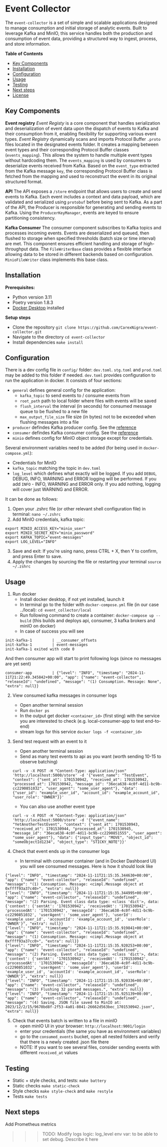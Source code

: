 # Event Collector  

The `event-collector` is a set of simple and scalable applications designed to manage consumption and initial storage of analytic events. Built to leverage Kafka and MinIO, this service handles both the production and consumption of event data, providing a structured way to ingest, process, and store information. 

**Table of Contents**
- [Key Components](#key-components)
- [Installation](#installation)
- [Configuration](#configuration)
- [Usage](#usage)
- [Testing](#testing)
- [Next steps](#next-steps)
- [License](#license)


## Key Components
**Event registry**
*Event Registy* is a core component that handles serialization and deserialization of event data upon the dispatch of events to Kafka and their consumption from it, enabling flexibility for supporting various event types. *Event Registry* dynamically scans and imports Protocol Buffer `.proto` files located in the designated events folder. It creates a mapping between event types and their corresponding Protocol Buffer classes (`events_mapping`). This allows the system to handle multiple event types without hardcoding them. The `events_mapping` is used by consumers to deserialize events received from Kafka. Based on the `event_type` extracted from the Kafka message `key`, the corresponding Protocol Buffer class is fetched from the mapping and used to reconstruct the event in its original structured format.

**API**
The API exposes a `/store` endpoint that allows users to create and send events to Kafka. Each event includes a context and data payload, which are validated and serialized using `protobuf` before being sent to Kafka. As a part of the API, the Producer is responsible for generating and sending events to Kafka. Using the `ProducerKeyManager`, events are keyed to ensure partitioning consistency.

**Kafka Consumer** 
The consumer component subscribes to Kafka topics and processes incoming events. Events are deserialized and queued, then flushed to storage when specified thresholds (batch size or time interval) are met. This component ensures efficient handling and storage of high-throughput data. The `FileWriterBase` class provides a flexible interface allowing data to be stored in different backends based on configuration. `MinioFileWriter` class implements this base class.


## Installation
**Prerequisites:** 
* Python version 3.11
* Poetry version 1.8.3
* [Docker Desktop](https://docs.docker.com/desktop/) installed

**Setup steps**
* Clone the repository `git clone https://github.com/CarexNigra/event-collector.git`
* Navigate to the directory `cd event-collector`
* Install dependencies `make install`


## Configuration
There is a dev config file in `config/` folder: `dev.toml`. `stg.toml` and `prod.toml` may be added to this folder if needed. `dev.toml` provides configuration to run the application in docker. It consists of four sections:
* `general` defines general config for the application: 
    * `kafka_topic` to send events to / consume events from
    * `root_path` path to local folder where files with events will be saved 
    * `flush_interval` the interval (in seconds) for consumed message queue to be flushed to a new file
    * `max_output_file_size` file size (in bytes) not to be exceeded when flushing messages into a file
* `producer` defindes Kafka producer config. See the [reference](https://docs.confluent.io/platform/current/installation/configuration/producer-configs.html)
* `consumer` defindes Kafka consumer config. See the [reference](https://docs.confluent.io/platform/current/installation/configuration/consumer-configs.html)
* `minio` defines config for MinIO object storage except for credentials. 

Several environment variables need to be added (for being used in `docker-compose.yml`):
* Credentials for MinIO 
* `kafka_topic` matching the topic in `dev.toml` 
* `log_level` which defines what exactly will be logged. If you add `DEBUG`, DEBUG, INFO, WARNING and ERROR logging will be performed. If you add `INFO` - INFO, WARNING and ERROR only. If you add nothing, logging will cover just WARNING and ERROR.

It can be done as follows:
1. Open your .zshrc file (or other relevant shell configuration file) in terminal: `nano ~/.zshrc` 
2. Add MinIO credentials, kafka topic:
```
export MINIO_ACCESS_KEY="minio_user"
export MINIO_SECRET_KEY="minio_password"
export KAFKA_TOPIC="event-messages"
export LOG_LEVEL="INFO"
```
3. Save and exit: If you're using nano, press CTRL + X, then Y to confirm, and press Enter to save.
4. Apply the changes by sourcing the file or restarting your terminal `source ~/.zshrc`


## Usage
1. Run docker
    * Install docker desktop, if not yet installed, launch it
    * In terminal go to the folder with `docker-compose.yml` file (in our case ../local): `cd event_collector/local`
    * Run following command to create a container: `docker-compose up --build` (this builds and deploys api, consumer, 3 kafka brokers and minIO on docker)
    * In case of success you will see
```
init-kafka-1         | __consumer_offsets
init-kafka-1         | event-messages
init-kafka-1 exited with code 0
```
And then consumer app will start to print following logs (since no messages are yet sent) 
```
consumer-app         | {"level": "INFO", "timestamp": "2024-11-11T21:22:49.345842+00:00", "app": {"name": "event-collector", "releaseId": "undefined", "message": "(1) Consumption. Message: None", "extra": null}}
```

2. View consumed kafka messages in consumer logs
    * Open another terminal session
    * Run `docker ps`
    * In the output get docker `<container_id>` (first sting) with the service you are interested to check (e.g. local-consumer-app to test end-to-end)
    * stream logs for this service `docker logs -f <container_id>`

3. Send test request with an event to it
    * Open another terminal session
    * Send as many test events to api as you want (worth sending 10-15 to observe batching)
    ```shell
    curl -v -X POST -H "Content-Type: application/json" 'http://localhost:5000/store' -d '{"event_name": "TestEvent", "context": {"sent_at": 1701530942, "received_at": 1701530942, "processed_at": 1701530942, "message_id": "36eca638-4c0f-4d11-bc9b-cc2290851032", "user_agent": "some_user_agent"}, "data": {"user_id": "example_user_id", "account_id": "example_account_id", "user_role": "OWNER"}}'
    ```
    * You can also use another event type
    ```shell
    curl -v -X POST -H "Content-Type: application/json" 'http://localhost:5000/store' -d '{"event_name": "YetAnotherTestEvent", "context": {"sent_at": 1701530943, "received_at": 1701530944, "processed_at": 1701530945, "message_id": "36eca638-4c0f-4d11-bc9b-cc2290851555", "user_agent": "some_user_agent"}, "data": {"input_type": "MOVE", "object_id": "someObjectId1234", "object_type": "STICKY_NOTE"}}'
    ```

4. Check that event ends up in the consumer logs
    * In terminal with consumer container (and in Docker Dashboard UI) you will see consumed messages. Here is how it should look like
```
{"level": "INFO", "timestamp": "2024-11-11T21:15:35.344630+00:00", "app": {"name": "event-collector", "releaseId": "undefined", "message": "(1) Consumption. Message: <cimpl.Message object at 0xffff93a37c40>", "extra": null}}
{"level": "INFO", "timestamp": "2024-11-11T21:15:35.344995+00:00", "app": {"name": "event-collector", "releaseId": "undefined", "message": "(2) Parsing. Event class data type: <class 'dict'>, data: {'context': {'sentAt': '1701530942', 'receivedAt': '1701530942', 'processedAt': '1701530942', 'messageId': '36eca638-4c0f-4d11-bc9b-cc2290851032', 'userAgent': 'some_user_agent'}, 'userId': 'example_user_id', 'accountId': 'example_account_id', 'userRole': 'OWNER'}", "extra": null}}
{"level": "INFO", "timestamp": "2024-11-11T21:15:35.919841+00:00", "app": {"name": "event-collector", "releaseId": "undefined", "message": "(1) Consumption. Message: <cimpl.Message object at 0xffff93a37cc0>", "extra": null}}
{"level": "INFO", "timestamp": "2024-11-11T21:15:35.920253+00:00", "app": {"name": "event-collector", "releaseId": "undefined", "message": "(2) Parsing. Event class data type: <class 'dict'>, data: {'context': {'sentAt': '1701530942', 'receivedAt': '1701530942', 'processedAt': '1701530942', 'messageId': '36eca638-4c0f-4d11-bc9b-cc2290851032', 'userAgent': 'some_user_agent'}, 'userId': 'example_user_id', 'accountId': 'example_account_id', 'userRole': 'OWNER'}", "extra": null}}
{"level": "INFO", "timestamp": "2024-11-11T21:15:35.920336+00:00", "app": {"name": "event-collector", "releaseId": "undefined", "message": "(3) Flushing 32 parsed messages.", "extra": null}}
{"level": "INFO", "timestamp": "2024-11-11T21:15:35.925139+00:00", "app": {"name": "event-collector", "releaseId": "undefined", "message": "(4) Saving. JSON file saved to MinIO at: 2023/12/2/15/9670bd8f-2f53-4a01-8041-26662d563bec_1701530942.json", "extra": null}}
```

5. Check that events batch is written to a file in minIO
    * open minIO UI in your browser: `http://localhost:9001/login`
    * enter your credentials (the same you have as environment variables)
    * go to the `consumed_events` bucket, open all nested folders and verify that there is a newly created .json file there 
    * NOTE: If you want to see several files, consider sending events with different `received_at` values

## Testing
* Static + style checks, and tests: `make battery`
* Static checks `make static-check`
* Style checks `make style-check` and `make restyle`
* Tests `make tests`

## Next steps
Add Prometheus metrics
>>> TODO: Modify logs logic: log_level env var: to be able to set debug. Describe it here
